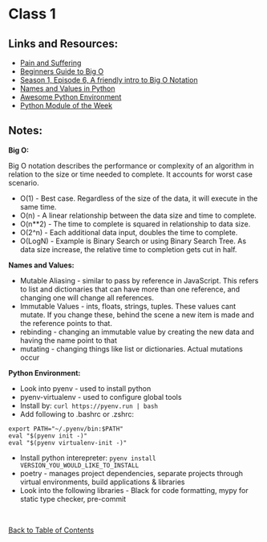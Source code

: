# Class 1

## Links and Resources:

- [Pain and Suffering](https://codefellows.github.io/code-401-python-guide/curriculum/class-01/notes/pain_suffering)
- [Beginners Guide to Big O](https://rob-bell.net/2009/06/a-beginners-guide-to-big-o-notation/)
- [Season 1, Episode 6, A friendly intro to Big O Notation](https://www.codenewbie.org/basecs/8)
- [Names and Values in Python](https://www.youtube.com/watch?v=_AEJHKGk9ns)
- [Awesome Python Environment](https://towardsdatascience.com/how-to-setup-an-awesome-python-environment-for-data-science-or-anything-else-35d358cc95d5)
- [Python Module of the Week](https://pymotw.com/3/index.html)

## Notes:

**Big O:**

Big O notation describes the performance or complexity of an algorithm in relation to the size or time needed to complete. It accounts for worst case scenario.

- O(1) - Best case. Regardless of the size of the data, it will execute in the same time.
- O(n) - A linear relationship between the data size and time to complete.
- O(n\*\*2) - The time to complete is squared in relationship to data size.
- O(2^n) - Each additional data input, doubles the time to complete.
- O(LogN) - Example is Binary Search or using Binary Search Tree. As data size increase, the relative time to completion gets cut in half.

**Names and Values:**

- Mutable Aliasing - similar to pass by reference in JavaScript. This refers to list and dictionaries that can have more than one reference, and changing one will change all references.
- Immutable Values - ints, floats, strings, tuples. These values cant mutate. If you change these, behind the scene a new item is made and the reference points to that.
- rebinding - changing an immutable value by creating the new data and having the name point to that
- mutating - changing things like list or dictionaries. Actual mutations occur

**Python Environment:**

- Look into pyenv - used to install python
- pyenv-virtualenv - used to configure global tools
- Install by: `curl https://pyenv.run | bash`
- Add following to .bashrc or .zshrc:

```
export PATH="~/.pyenv/bin:$PATH"
eval "$(pyenv init -)"
eval "$(pyenv virtualenv-init -)"
```

- Install python interepreter: `pyenv install VERSION_YOU_WOULD_LIKE_TO_INSTALL`
- poetry - manages project dependencies, separate projects through virtual environments, build applications & libraries
- Look into the following libraries - Black for code formatting, mypy for static type checker, pre-commit

<br/>

[Back to Table of Contents](../README.md)
